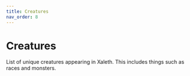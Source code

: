 ```yaml
---
title: Creatures
nav_order: 8
---
```


# Creatures

List of unique creatures appearing in Xaleth.  This includes things such as races and monsters.